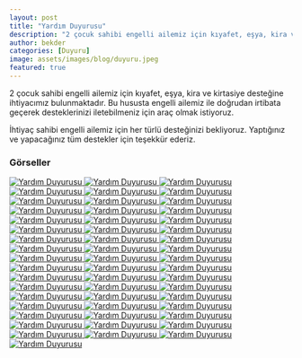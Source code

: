 ```yaml
---
layout: post
title: "Yardım Duyurusu"
description: "2 çocuk sahibi engelli ailemiz için kıyafet, eşya, kira ve kırtasiye desteğine ihtiyacımız bulunmaktadır."
author: bekder
categories: [Duyuru]
image: assets/images/blog/duyuru.jpeg
featured: true
---
```


2 çocuk sahibi engelli ailemiz için kıyafet, eşya, kira ve kirtasiye desteğine ihtiyacımız bulunmaktadır. Bu hususta engelli ailemiz ile doğrudan irtibata geçerek desteklerinizi iletebilmeniz için araç olmak istiyoruz.

İhtiyaç sahibi engelli ailemiz için her türlü desteğinizi bekliyoruz. Yaptığınız ve yapacağınız tüm destekler için teşekkür ederiz.

### Görseller

<a href="/assets/images/blog/hayat-boyu-destek-1.jpeg" data-lightbox="hayat-boyu-destek" data-title="Yardım Duyurusu">
    <img src="/assets/images/blog/hayat-boyu-destek-1.jpeg" alt="Yardım Duyurusu" />
</a>

<a href="/assets/images/blog/hayat-boyu-destek-2.jpeg" data-lightbox="hayat-boyu-destek" data-title="Yardım Duyurusu">
    <img src="/assets/images/blog/hayat-boyu-destek-2.jpeg" alt="Yardım Duyurusu" />
</a>

<a href="/assets/images/blog/hayat-boyu-destek-3.jpeg" data-lightbox="hayat-boyu-destek" data-title="Yardım Duyurusu">
    <img src="/assets/images/blog/hayat-boyu-destek-3.jpeg" alt="Yardım Duyurusu" />
</a>

<a href="/assets/images/blog/hayat-boyu-destek-4.jpeg" data-lightbox="hayat-boyu-destek" data-title="Yardım Duyurusu">
    <img src="/assets/images/blog/hayat-boyu-destek-4.jpeg" alt="Yardım Duyurusu" />
</a>

<a href="/assets/images/blog/hayat-boyu-destek-5.jpeg" data-lightbox="hayat-boyu-destek" data-title="Yardım Duyurusu">
    <img src="/assets/images/blog/hayat-boyu-destek-5.jpeg" alt="Yardım Duyurusu" />
</a>

<a href="/assets/images/blog/hayat-boyu-destek-6.jpeg" data-lightbox="hayat-boyu-destek" data-title="Yardım Duyurusu">
    <img src="/assets/images/blog/hayat-boyu-destek-6.jpeg" alt="Yardım Duyurusu" />
</a>

<a href="/assets/images/blog/hayat-boyu-destek-7.jpeg" data-lightbox="hayat-boyu-destek" data-title="Yardım Duyurusu">
    <img src="/assets/images/blog/hayat-boyu-destek-7.jpeg" alt="Yardım Duyurusu" />
</a>

<a href="/assets/images/blog/hayat-boyu-destek-8.jpeg" data-lightbox="hayat-boyu-destek" data-title="Yardım Duyurusu">
    <img src="/assets/images/blog/hayat-boyu-destek-8.jpeg" alt="Yardım Duyurusu" />
</a>

<a href="/assets/images/blog/hayat-boyu-destek-9.jpeg" data-lightbox="hayat-boyu-destek" data-title="Yardım Duyurusu">
    <img src="/assets/images/blog/hayat-boyu-destek-9.jpeg" alt="Yardım Duyurusu" />
</a>

<a href="/assets/images/blog/hayat-boyu-destek-10.jpeg" data-lightbox="hayat-boyu-destek" data-title="Yardım Duyurusu">
    <img src="/assets/images/blog/hayat-boyu-destek-10.jpeg" alt="Yardım Duyurusu" />
</a>

<a href="/assets/images/blog/hayat-boyu-destek-11.jpeg" data-lightbox="hayat-boyu-destek" data-title="Yardım Duyurusu">
    <img src="/assets/images/blog/hayat-boyu-destek-11.jpeg" alt="Yardım Duyurusu" />
</a>

<a href="/assets/images/blog/hayat-boyu-destek-12.jpeg" data-lightbox="hayat-boyu-destek" data-title="Yardım Duyurusu">
    <img src="/assets/images/blog/hayat-boyu-destek-12.jpeg" alt="Yardım Duyurusu" />
</a>

<a href="/assets/images/blog/hayat-boyu-destek-13.jpeg" data-lightbox="hayat-boyu-destek" data-title="Yardım Duyurusu">
    <img src="/assets/images/blog/hayat-boyu-destek-13.jpeg" alt="Yardım Duyurusu" />
</a>

<a href="/assets/images/blog/hayat-boyu-destek-14.jpeg" data-lightbox="hayat-boyu-destek" data-title="Yardım Duyurusu">
    <img src="/assets/images/blog/hayat-boyu-destek-14.jpeg" alt="Yardım Duyurusu" />
</a>

<a href="/assets/images/blog/hayat-boyu-destek-15.jpeg" data-lightbox="hayat-boyu-destek" data-title="Yardım Duyurusu">
    <img src="/assets/images/blog/hayat-boyu-destek-15.jpeg" alt="Yardım Duyurusu" />
</a>

<a href="/assets/images/blog/hayat-boyu-destek-16.jpeg" data-lightbox="hayat-boyu-destek" data-title="Yardım Duyurusu">
    <img src="/assets/images/blog/hayat-boyu-destek-16.jpeg" alt="Yardım Duyurusu" />
</a>

<a href="/assets/images/blog/hayat-boyu-destek-17.jpeg" data-lightbox="hayat-boyu-destek" data-title="Yardım Duyurusu">
    <img src="/assets/images/blog/hayat-boyu-destek-17.jpeg" alt="Yardım Duyurusu" />
</a>

<a href="/assets/images/blog/hayat-boyu-destek-18.jpeg" data-lightbox="hayat-boyu-destek" data-title="Yardım Duyurusu">
    <img src="/assets/images/blog/hayat-boyu-destek-18.jpeg" alt="Yardım Duyurusu" />
</a>

<a href="/assets/images/blog/hayat-boyu-destek-19.jpeg" data-lightbox="hayat-boyu-destek" data-title="Yardım Duyurusu">
    <img src="/assets/images/blog/hayat-boyu-destek-19.jpeg" alt="Yardım Duyurusu" />
</a>

<a href="/assets/images/blog/hayat-boyu-destek-20.jpeg" data-lightbox="hayat-boyu-destek" data-title="Yardım Duyurusu">
    <img src="/assets/images/blog/hayat-boyu-destek-20.jpeg" alt="Yardım Duyurusu" />
</a>

<a href="/assets/images/blog/hayat-boyu-destek-21.jpeg" data-lightbox="hayat-boyu-destek" data-title="Yardım Duyurusu">
    <img src="/assets/images/blog/hayat-boyu-destek-21.jpeg" alt="Yardım Duyurusu" />
</a>

<a href="/assets/images/blog/hayat-boyu-destek-22.jpeg" data-lightbox="hayat-boyu-destek" data-title="Yardım Duyurusu">
    <img src="/assets/images/blog/hayat-boyu-destek-22.jpeg" alt="Yardım Duyurusu" />
</a>

<a href="/assets/images/blog/hayat-boyu-destek-23.jpeg" data-lightbox="hayat-boyu-destek" data-title="Yardım Duyurusu">
    <img src="/assets/images/blog/hayat-boyu-destek-23.jpeg" alt="Yardım Duyurusu" />
</a>

<a href="/assets/images/blog/hayat-boyu-destek-24.jpeg" data-lightbox="hayat-boyu-destek" data-title="Yardım Duyurusu">
    <img src="/assets/images/blog/hayat-boyu-destek-24.jpeg" alt="Yardım Duyurusu" />
</a>

<a href="/assets/images/blog/hayat-boyu-destek-25.jpeg" data-lightbox="hayat-boyu-destek" data-title="Yardım Duyurusu">
    <img src="/assets/images/blog/hayat-boyu-destek-25.jpeg" alt="Yardım Duyurusu" />
</a>

<a href="/assets/images/blog/hayat-boyu-destek-26.jpeg" data-lightbox="hayat-boyu-destek" data-title="Yardım Duyurusu">
    <img src="/assets/images/blog/hayat-boyu-destek-26.jpeg" alt="Yardım Duyurusu" />
</a>

<a href="/assets/images/blog/hayat-boyu-destek-27.jpeg" data-lightbox="hayat-boyu-destek" data-title="Yardım Duyurusu">
    <img src="/assets/images/blog/hayat-boyu-destek-27.jpeg" alt="Yardım Duyurusu" />
</a>

<a href="/assets/images/blog/hayat-boyu-destek-28.jpeg" data-lightbox="hayat-boyu-destek" data-title="Yardım Duyurusu">
    <img src="/assets/images/blog/hayat-boyu-destek-28.jpeg" alt="Yardım Duyurusu" />
</a>

<a href="/assets/images/blog/hayat-boyu-destek-29.jpeg" data-lightbox="hayat-boyu-destek" data-title="Yardım Duyurusu">
    <img src="/assets/images/blog/hayat-boyu-destek-29.jpeg" alt="Yardım Duyurusu" />
</a>

<a href="/assets/images/blog/hayat-boyu-destek-30.jpeg" data-lightbox="hayat-boyu-destek" data-title="Yardım Duyurusu">
    <img src="/assets/images/blog/hayat-boyu-destek-30.jpeg" alt="Yardım Duyurusu" />
</a>

<a href="/assets/images/blog/hayat-boyu-destek-31.jpeg" data-lightbox="hayat-boyu-destek" data-title="Yardım Duyurusu">
    <img src="/assets/images/blog/hayat-boyu-destek-31.jpeg" alt="Yardım Duyurusu" />
</a>

<a href="/assets/images/blog/hayat-boyu-destek-32.jpeg" data-lightbox="hayat-boyu-destek" data-title="Yardım Duyurusu">
    <img src="/assets/images/blog/hayat-boyu-destek-32.jpeg" alt="Yardım Duyurusu" />
</a>

<a href="/assets/images/blog/hayat-boyu-destek-33.jpeg" data-lightbox="hayat-boyu-destek" data-title="Yardım Duyurusu">
    <img src="/assets/images/blog/hayat-boyu-destek-33.jpeg" alt="Yardım Duyurusu" />
</a>

<a href="/assets/images/blog/hayat-boyu-destek-34.jpeg" data-lightbox="hayat-boyu-destek" data-title="Yardım Duyurusu">
    <img src="/assets/images/blog/hayat-boyu-destek-34.jpeg" alt="Yardım Duyurusu" />
</a>

<a href="/assets/images/blog/hayat-boyu-destek-35.jpeg" data-lightbox="hayat-boyu-destek" data-title="Yardım Duyurusu">
    <img src="/assets/images/blog/hayat-boyu-destek-35.jpeg" alt="Yardım Duyurusu" />
</a>

<a href="/assets/images/blog/hayat-boyu-destek-36.jpeg" data-lightbox="hayat-boyu-destek" data-title="Yardım Duyurusu">
    <img src="/assets/images/blog/hayat-boyu-destek-36.jpeg" alt="Yardım Duyurusu" />
</a>

<a href="/assets/images/blog/hayat-boyu-destek-37.jpeg" data-lightbox="hayat-boyu-destek" data-title="Yardım Duyurusu">
    <img src="/assets/images/blog/hayat-boyu-destek-37.jpeg" alt="Yardım Duyurusu" />
</a>

<a href="/assets/images/blog/hayat-boyu-destek-38.jpeg" data-lightbox="hayat-boyu-destek" data-title="Yardım Duyurusu">
    <img src="/assets/images/blog/hayat-boyu-destek-38.jpeg" alt="Yardım Duyurusu" />
</a>

<a href="/assets/images/blog/hayat-boyu-destek-39.jpeg" data-lightbox="hayat-boyu-destek" data-title="Yardım Duyurusu">
    <img src="/assets/images/blog/hayat-boyu-destek-39.jpeg" alt="Yardım Duyurusu" />
</a>

<a href="/assets/images/blog/hayat-boyu-destek-40.jpeg" data-lightbox="hayat-boyu-destek" data-title="Yardım Duyurusu">
    <img src="/assets/images/blog/hayat-boyu-destek-40.jpeg" alt="Yardım Duyurusu" />
</a>

<a href="/assets/images/blog/hayat-boyu-destek-41.jpeg" data-lightbox="hayat-boyu-destek" data-title="Yardım Duyurusu">
    <img src="/assets/images/blog/hayat-boyu-destek-41.jpeg" alt="Yardım Duyurusu" />
</a>

<a href="/assets/images/blog/hayat-boyu-destek-42.jpeg" data-lightbox="hayat-boyu-destek" data-title="Yardım Duyurusu">
    <img src="/assets/images/blog/hayat-boyu-destek-42.jpeg" alt="Yardım Duyurusu" />
</a>

<a href="/assets/images/blog/hayat-boyu-destek-43.jpeg" data-lightbox="hayat-boyu-destek" data-title="Yardım Duyurusu">
    <img src="/assets/images/blog/hayat-boyu-destek-43.jpeg" alt="Yardım Duyurusu" />
</a>

<a href="/assets/images/blog/hayat-boyu-destek-44.jpeg" data-lightbox="hayat-boyu-destek" data-title="Yardım Duyurusu">
    <img src="/assets/images/blog/hayat-boyu-destek-44.jpeg" alt="Yardım Duyurusu" />
</a>

<a href="/assets/images/blog/hayat-boyu-destek-45.jpeg" data-lightbox="hayat-boyu-destek" data-title="Yardım Duyurusu">
    <img src="/assets/images/blog/hayat-boyu-destek-45.jpeg" alt="Yardım Duyurusu" />
</a>

<a href="/assets/images/blog/hayat-boyu-destek-46.jpeg" data-lightbox="hayat-boyu-destek" data-title="Yardım Duyurusu">
    <img src="/assets/images/blog/hayat-boyu-destek-46.jpeg" alt="Yardım Duyurusu" />
</a>

<a href="/assets/images/blog/hayat-boyu-destek-47.jpeg" data-lightbox="hayat-boyu-destek" data-title="Yardım Duyurusu">
    <img src="/assets/images/blog/hayat-boyu-destek-47.jpeg" alt="Yardım Duyurusu" />
</a>

<a href="/assets/images/blog/hayat-boyu-destek-48.jpeg" data-lightbox="hayat-boyu-destek" data-title="Yardım Duyurusu">
    <img src="/assets/images/blog/hayat-boyu-destek-48.jpeg" alt="Yardım Duyurusu" />
</a>

<a href="/assets/images/blog/hayat-boyu-destek-49.jpeg" data-lightbox="hayat-boyu-destek" data-title="Yardım Duyurusu">
    <img src="/assets/images/blog/hayat-boyu-destek-49.jpeg" alt="Yardım Duyurusu" />
</a>

<a href="/assets/images/blog/hayat-boyu-destek-50.jpeg" data-lightbox="hayat-boyu-destek" data-title="Yardım Duyurusu">
    <img src="/assets/images/blog/hayat-boyu-destek-50.jpeg" alt="Yardım Duyurusu" />
</a>

<a href="/assets/images/blog/hayat-boyu-destek-51.jpeg" data-lightbox="hayat-boyu-destek" data-title="Yardım Duyurusu">
    <img src="/assets/images/blog/hayat-boyu-destek-51.jpeg" alt="Yardım Duyurusu" />
</a>

<a href="/assets/images/blog/hayat-boyu-destek-52.jpeg" data-lightbox="hayat-boyu-destek" data-title="Yardım Duyurusu">
    <img src="/assets/images/blog/hayat-boyu-destek-52.jpeg" alt="Yardım Duyurusu" />
</a>
